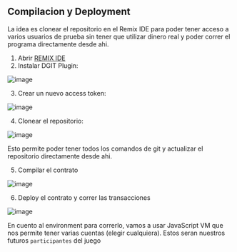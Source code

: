 ## Compilacion y Deployment

La idea es clonear el repositorio en el Remix IDE para poder tener acceso a varios usuarios de prueba sin tener que utilizar dinero real y poder correr el programa directamente desde ahi. 

1. Abrir [REMIX IDE](remix.ethereum.org)
2. Instalar DGIT Plugin:

![image](https://user-images.githubusercontent.com/50753891/172474134-0d47c0bf-d6d1-43d1-8e10-60cf950cd9b1.png)

3. Crear un nuevo access token:

![image](https://user-images.githubusercontent.com/50753891/172474315-e9f943ca-c3b4-4161-9d95-5631accaa7d9.png)

4. Clonear el repositorio:

![image](https://user-images.githubusercontent.com/50753891/172474838-64df0b4c-dd13-4ed3-a545-f3a6fafaa4b2.png)

Esto permite poder tener todos los comandos de git y actualizar el repositorio directamente desde ahi.

5. Compilar el contrato

![image](https://user-images.githubusercontent.com/50753891/172475041-45aa5ef1-9b08-4822-ab9e-01e32014ed9d.png)

6. Deploy el contrato y correr las transacciones

![image](https://user-images.githubusercontent.com/50753891/172475205-d06b5b95-b807-498e-9a7e-82ad032784e4.png)

En cuento al environment para correrlo, vamos a usar JavaScript VM que nos permite tener varias cuentas (elegir cualquiera). Estos seran nuestros futuros `participantes` del juego
